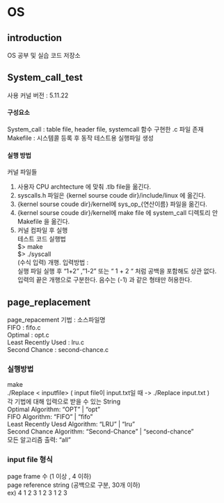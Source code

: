 # OS 
## introduction 
OS 공부 및 실습 코드 저장소     

## System_call_test
사용 커널 버전 : 5.11.22    

#### 구성요소 
System_call :  table file, header file, systemcall 함수 구현한 .c 파일 존재     
Makefile : 시스템콜 등록 후 동작 테스트용 실행파일 생성     
#### 실행 방법
커널 파일들    
1. 사용자 CPU archtecture 에 맞춰 .tlb file을 옮긴다.    
2. syscalls.h 파일은 {kernel sourse coude dir}/include/linux 에 옮긴다. 
3. {kernel sourse coude dir}/kernel에 sys_op_{연산이름} 파일을 옮긴다. 
4. {kernel sourse coude dir}/kernel에 make file 에 system_call 디렉토리 안 Makefile 을 옮긴다.     
5. 커널 컴파일 후 실행    
테스트 코드 실행법     
$> make   
$> ./syscall     
(수식 입력) 개행.
입력방법 :      
실행 파일 실행 후 “1+2” ,”1-2” 또는 “  1 +     2 “ 처럼 공백을 포함해도 상관 없다.     
입력의 끝은 개행으로 구분한다. 음수는 (-1) 과 같은 형태만 허용한다.      

## page_replacement     
page_repacement 기법 : 소스파일명   
FIFO : fifo.c    
Optimal : opt.c    
Least Recently Used : lru.c    
Second Chance : second-chance.c  
### 실행방법 
make   
./Replace < inputfile>  ( input file이 input.txt일 때 -> ./Replace input.txt )     
각 기법에 대해 입력으로 받을 수 있는 String     
Optimal Algorithm: “OPT” | “opt”    
FIFO Algorithm: “FIFO” | “fifo”     
Least Recently Uesd Algorithm: “LRU” | “lru”     
Second Chance Algorithm: “Second-Chance” | “second-chance”     
모든 알고리즘 출력: “all”      
### input file 형식   
page frame 수 (1 이상 , 4 이하)     
page reference string (공백으로 구분, 30개 이하)    
ex)
4
1 2 3 1 2 3 1 2 3 
